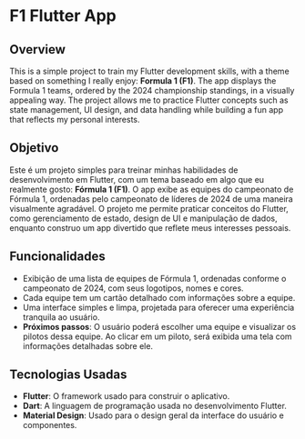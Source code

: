 # F1 Flutter App

## Overview

This is a simple project to train my Flutter development skills, with a theme based on something I really enjoy: **Formula 1 (F1)**. The app displays the Formula 1 teams, ordered by the 2024 championship standings, in a visually appealing way. The project allows me to practice Flutter concepts such as state management, UI design, and data handling while building a fun app that reflects my personal interests.

## Objetivo

Este é um projeto simples para treinar minhas habilidades de desenvolvimento em Flutter, com um tema baseado em algo que eu realmente gosto: **Fórmula 1 (F1)**. O app exibe as equipes do campeonato de Fórmula 1, ordenadas pelo campeonato de líderes de 2024 de uma maneira visualmente agradável. O projeto me permite praticar conceitos do Flutter, como gerenciamento de estado, design de UI e manipulação de dados, enquanto construo um app divertido que reflete meus interesses pessoais.

## Funcionalidades

- Exibição de uma lista de equipes de Fórmula 1, ordenadas conforme o campeonato de 2024, com seus logotipos, nomes e cores.
- Cada equipe tem um cartão detalhado com informações sobre a equipe.
- Uma interface simples e limpa, projetada para oferecer uma experiência tranquila ao usuário.
- **Próximos passos**: O usuário poderá escolher uma equipe e visualizar os pilotos dessa equipe. Ao clicar em um piloto, será exibida uma tela com informações detalhadas sobre ele.

## Tecnologias Usadas

- **Flutter**: O framework usado para construir o aplicativo.
- **Dart**: A linguagem de programação usada no desenvolvimento Flutter.
- **Material Design**: Usado para o design geral da interface do usuário e componentes.